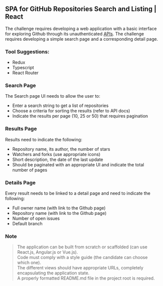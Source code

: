 ## SPA for GitHub Repositories Search and Listing | React

The challenge requires developing a web application with a basic interface for exploring Github
through its unauthenticated [APIs](https:/api.github.com/). The challenge requires developing a simple search page and a corresponding detail page.

### Tool Suggestions:

- Redux
- Typescript
- React Router

### Search Page

The Search page UI needs to allow the user to:

- Enter a search string to get a list of repositories
- Choose a criteria for sorting the results (refer to API docs)
- Indicate the results per page (10, 25 or 50) that requires pagination

### Results Page

Results need to indicate the following:

- Repository name, its author, the number of stars
- Watchers and forks (use appropriate icons)
- Short description, the date of the last update
- Should be paginated with an appropriate UI and indicate the total number of pages

### Details Page

Every result needs to be linked to a detail page and need to indicate the following:

- Full owner name (with link to the Github page)
- Repository name (with link to the Github page)
- Number of open issues
- Default branch

### Note

> The application can be built from scratch or scaffolded (can use React.js, Angular.js or Vue.js).  
> Code must comply with a style guide (the candidate can choose which one).  
> The different views should have appropriate URLs, completely encapsulating the application state.  
> A properly formatted README.md file in the project root is required.
